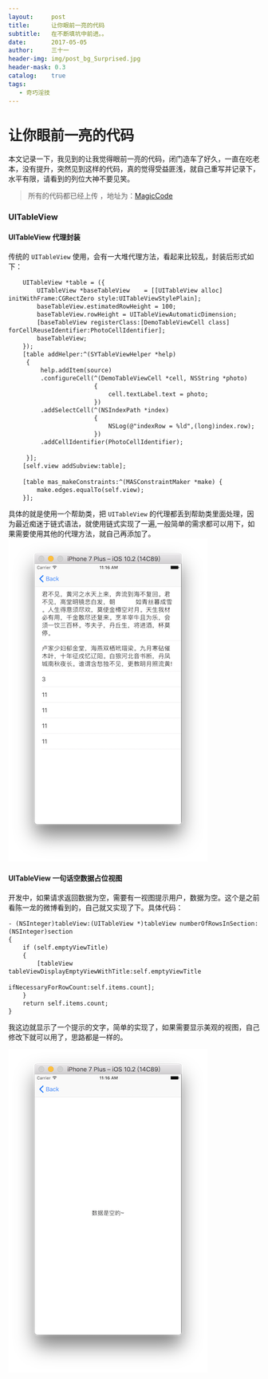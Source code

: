 ```yaml
---
layout:     post
title:      让你眼前一亮的代码
subtitle:   在不断填坑中前进。。
date:       2017-05-05
author:     三十一
header-img: img/post_bg_Surprised.jpg
header-mask: 0.3
catalog:    true
tags:
   - 奇巧淫技
---
```


# 让你眼前一亮的代码

本文记录一下，我见到的让我觉得眼前一亮的代码，闭门造车了好久，一直在吃老本，没有提升，突然见到这样的代码，真的觉得受益匪浅，就自己重写并记录下，水平有限，请看到的列位大神不要见笑。
> 所有的代码都已经上传 ，地址为：[MagicCode](https://github.com/yunisSong/MagicCode)

### UITableView 
#### UITableView 代理封装
传统的 `UITableView` 使用，会有一大堆代理方法，看起来比较乱，封装后形式如下：

```
    UITableView *table = ({
        UITableView *baseTableView    = [[UITableView alloc] initWithFrame:CGRectZero style:UITableViewStylePlain];
        baseTableView.estimatedRowHeight = 100;
        baseTableView.rowHeight = UITableViewAutomaticDimension;
        [baseTableView registerClass:[DemoTableViewCell class] forCellReuseIdentifier:PhotoCellIdentifier];
        baseTableView;
    });
    [table addHelper:^(SYTableViewHelper *help)
     {
         help.addItem(source)
         .configureCell(^(DemoTableViewCell *cell, NSString *photo)
                        {
                            cell.textLabel.text = photo;
                        })
         .addSelectCell(^(NSIndexPath *index)
                        {
                            NSLog(@"indexRow = %ld",(long)index.row);
                        })
         .addCellIdentifier(PhotoCellIdentifier);
         
     }];
    [self.view addSubview:table];
    
    [table mas_makeConstraints:^(MASConstraintMaker *make) {
        make.edges.equalTo(self.view);
    }];
```

具体的就是使用一个帮助类，把 `UITableView` 的代理都丢到帮助类里面处理，因为最近痴迷于链式语法，就使用链式实现了一遍,一般简单的需求都可以用下，如果需要使用其他的代理方法，就自己再添加了。
![](https://raw.githubusercontent.com/yunisSong/MagicCode/master/Pic/tableviewDemo.png)

#### UITableView 一句话空数据占位视图
开发中，如果请求返回数据为空，需要有一视图提示用户，数据为空。这个是之前看陈一龙的微博看到的，自己就又实现了下。具体代码：

```
- (NSInteger)tableView:(UITableView *)tableView numberOfRowsInSection:(NSInteger)section
{
    if (self.emptyViewTitle)
    {
        [tableView tableViewDisplayEmptyViewWithTitle:self.emptyViewTitle
                               ifNecessaryForRowCount:self.items.count];
    }
    return self.items.count;
}
```

我这边就显示了一个提示的文字，简单的实现了，如果需要显示美观的视图，自己修改下就可以用了，思路都是一样的。

![](https://raw.githubusercontent.com/yunisSong/MagicCode/master/Pic/tableviewEmptyDemo.png)

